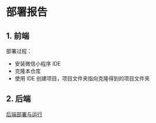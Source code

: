# 部署报告

## 1. 前端

部署过程：

- 安装微信小程序 IDE
- 克隆本仓库
- 使用 IDE 创建项目，项目文件夹指向克隆得到的项目文件夹

## 2. 后端

[后端部署与运行](https://github.com/XXXXIEHF/SWSAD/blob/master/report/%E5%90%8E%E7%AB%AF%E9%83%A8%E7%BD%B2%E6%96%87%E6%A1%A3.md)

